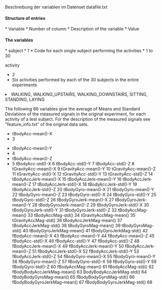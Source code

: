 Beschreibung der variablen im  Datenset datafile.txt

<h4> Structure of entries </h4>
* Variable
* Number of column
* Description of the variable
* Value


<h4> The variables </h4>
<p> * subject        
* 1
* Code for each single subject performing the activities	
* 1 to 30 </p>

activity
* 2	
* Six activities performed by each of the 30 subjects in the entire experiments
<li> WALKING, WALKING_UPSTAIRS, WALKING_DOWNSTAIRS, SITTING, STANDING, LAYING </li>


<p> The following 66 variables give the average of Means and Standard Deviations of the measured signals in the original experiment, for each activity of a test subject. For the description of the measured signals see "feature_info.txt" of the original data sets.</p>

* tBodyAcc-mean()-X
* 3
+ tBodyAcc-mean()-Y
+ 4
+ tBodyAcc-mean()-Z
+ 5	
tBodyAcc-std()-X		6
tBodyAcc-std()-Y		7
tBodyAcc-std()-Z		8
tGravityAcc-mean()-X		9
tGravityAcc-mean()-Y		10
tGravityAcc-mean()-Z		11
tGravityAcc-std()-X		12
tGravityAcc-std()-Y		13
tGravityAcc-std()-Z		14
tBodyAccJerk-mean()-X		15
tBodyAccJerk-mean()-Y		16
tBodyAccJerk-mean()-Z		17
tBodyAccJerk-std()-X		18
tBodyAccJerk-std()-Y		19
tBodyAccJerk-std()-Z		20
tBodyGyro-mean()-X		21
tBodyGyro-mean()-Y		22
tBodyGyro-mean()-Z		23
tBodyGyro-std()-X		24
tBodyGyro-std()-Y		25
tBodyGyro-std()-Z		26
tBodyGyroJerk-mean()-X		27
tBodyGyroJerk-mean()-Y		28
tBodyGyroJerk-mean()-Z		29
tBodyGyroJerk-std()-X		30
tBodyGyroJerk-std()-Y		31
tBodyGyroJerk-std()-Z		32
tBodyAccMag-mean()		33
tBodyAccMag-std()		34
tGravityAccMag-mean()		35
tGravityAccMag-std()		36
tBodyAccJerkMag-mean()		37
tBodyAccJerkMag-std()		38
tBodyGyroMag-mean()		39
tBodyGyroMag-std()		40
tBodyGyroJerkMag-mean()		41
tBodyGyroJerkMag-std()		42
fBodyAcc-mean()-X		43
fBodyAcc-mean()-Y		44
fBodyAcc-mean()-Z		45
fBodyAcc-std()-X		46
fBodyAcc-std()-Y		47
fBodyAcc-std()-Z		48	
fBodyAccJerk-mean()-X		49
fBodyAccJerk-mean()-Y		50
fBodyAccJerk-mean()-Z		51
fBodyAccJerk-std()-X		52
fBodyAccJerk-std()-Y		53
fBodyAccJerk-std()-Z		54
fBodyGyro-mean()-X		55
fBodyGyro-mean()-Y		56
fBodyGyro-mean()-Z		57
fBodyGyro-std()-X		58
fBodyGyro-std()-Y		59
fBodyGyro-std()-Z		60
fBodyAccMag-mean()		61
fBodyAccMag-std()		62
fBodyBodyAccJerkMag-mean()	63
BodyBodyAccJerkMag-std()	64
fBodyBodyGyroMag-mean()		65
fBodyBodyGyroMag-std()		66
fBodyBodyGyroJerkMag-mean()	67
fBodyBodyGyroJerkMag-std()	68
